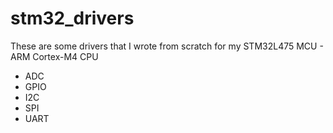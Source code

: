 # stm32_drivers

These are some drivers that I wrote from scratch for my STM32L475 MCU - ARM Cortex-M4 CPU
* ADC
* GPIO
* I2C
* SPI
* UART
